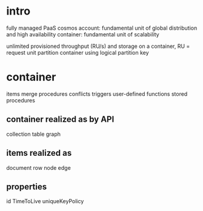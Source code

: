 # intro
fully managed PaaS
cosmos account: fundamental unit of global distribution and high availability
container: fundamental unit of scalability

unlimited provisioned throughput (RU/s) and storage on a container, RU = request unit
partition container using logical partition key

# container
items
merge procedures
conflicts
triggers
user-defined functions
stored procedures

## container realized as by API
collection
table
graph

## items realized as
document
row
node
edge

## properties
id
TimeToLive
uniqueKeyPolicy






